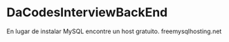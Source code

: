 # DaCodesInterviewBackEnd

En lugar de instalar MySQL encontre un host gratuito.
freemysqlhosting.net